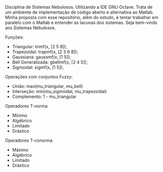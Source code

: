 Disciplina de Sistemas Nebulosos. Utilizando a IDE GNU Octave. Trata de um ambiente de implementação de código aberto e alternativa ao Matlab. Minha proposta com esse repositório, além do estudo, é tentar trabalhar em paralelo com o Matlab e entender as lacunas dos sistemas. Seja bem-vindx aos Sistemas Nebulosos.

Funções:
- Triangular: trimf(x, [2 5 8]); 
- Trapezoidal: trapmf(x, [2 3 6 8]); 
- Gaussiana: gaussmf(x, [1 5]); 
- Bell Generalizada: gbellmf(x, [2 4 5]); 
- Sigmoidal: sigmf(x, [1 5]);

Operações com conjuntos Fuzzy:
- União: max(mu_triangular, mu_bell)
- Interseção: min(mu_sigmoidal, mu_trapezoidal)
- Complemento: 1 - mu_triangular

Operadores T-norma
- Mínimo
- Algébrico
- Limitado
- Drástico
  
Operadores T-conorma
- Máximo
- Algébrico
- Limitado
- Drástico
